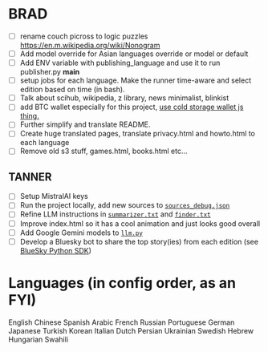 # BRAD
- [ ] rename couch picross to logic puzzles https://en.m.wikipedia.org/wiki/Nonogram
- [ ] Add model override for Asian languages override or model or default
- [ ] Add ENV variable with publishing_language and use it to run publisher.py __main__
- [ ] setup jobs for each language. Make the runner time-aware and select edition based on time (in bash).
- [ ] Talk about scihub, wikipedia, z library, news minimalist, blinkist
- [ ] add BTC wallet especially for this project, [use cold storage wallet js thing.](https://github.com/Overtorment/cli-cold-wallet)
- [ ] Further simplify and translate README.
- [ ] Create huge translated pages, translate privacy.html and howto.html to each language
- [ ] Remove old s3 stuff, games.html, books.html etc...

## TANNER
- [ ] Setup MistralAI keys
- [ ] Run the project locally, add new sources to [```sources_debug.json```](./config/sources_debug.json)
- [ ] Refine LLM instructions in [```summarizer.txt```](./config/summarizer.txt) and [```finder.txt```](./config/finder.txt)
- [ ] Improve index.html so it has a cool animation and just looks good overall
- [ ] Add Google Gemini models to [```llm.py```](./utils/llm.py)
- [ ] Develop a Bluesky bot to share the top story(ies) from each edition (see [BlueSky Python SDK](https://atproto.blue/en/latest/))

# Languages (in config order, as an FYI) 

English
Chinese
Spanish
Arabic
French
Russian
Portuguese
German
Japanese
Turkish
Korean
Italian
Dutch
Persian
Ukrainian
Swedish
Hebrew
Hungarian
Swahili

